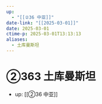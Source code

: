 ```yaml
---
up:
  - "[[②36 中亚]]"
date-link: "[[2025-03-01]]"
date: 2025-03-01
ctime-p: 2025-03-01T13:13:13
aliases:
  - 土库曼斯坦
---
```


# ②363 土库曼斯坦

- up: [[②36 中亚]]
